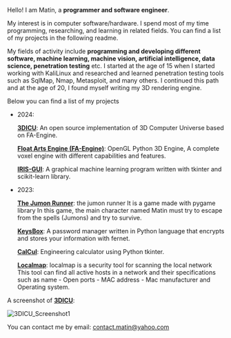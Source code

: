 Hello! 
I am Matin, a <strong>programmer and software engineer</strong>.

My interest is in computer software/hardware.
I spend most of my time programming, researching, and learning in related fields.
You can find a list of my projects in the following readme.

My fields of activity include <strong>programming and developing different software, machine learning, machine vision, artificial intelligence, data science, penetration testing</strong> etc.
I started at the age of 15 when I started working with KaliLinux and researched and learned penetration testing tools such as SqlMap, Nmap, Metasploit, and many others.
I continued this path and at the age of 20, I found myself writing my 3D rendering engine.

Below you can find a list of my projects

- 2024:
  
  [<strong>3DICU</strong>](https://github.com/MatinAfzal/3DICU): An open source implementation of 3D Computer Universe based on FA-Engine.

  [<strong>Float Arts Engine (FA-Engine)</strong>](https://github.com/MatinAfzal/FloatArtsEngine): OpenGL Python 3D Engine, A complete voxel engine with different capabilities and features.

  [<strong>IRIS-GUI</strong>](https://github.com/MatinAfzal/IRIS-GUI): A graphical machine learning program written with tkinter and scikit-learn library.
  
- 2023:
  
  [<strong>The Jumon Runner</strong>](https://github.com/MatinAfzal/TheJumonRunner): the jumon runner It is a game made with pygame library In this game, the main character named Matin must try to escape from the spells (Jumons) and try to survive.
  
  [<strong>KeysBox</strong>](https://github.com/MatinAfzal/KeysBox): A password manager written in Python language that encrypts and stores your information with fernet.

  [<strong>CalCul</strong>](https://github.com/MatinAfzal/CalCul): Engineering calculator using Python tkinter.

  [<strong>Localmap</strong>](http://github.com/MatinAfzal/Localmap): localmap is a security tool for scanning the local network This tool can find all active hosts in a network and their specifications such as name - Open ports - MAC address - Mac manufacturer and Operating system.
  








A screenshot of [<strong>3DICU</strong>](https://github.com/MatinAfzal/3DICU):

![3DICU_Screenshot1](https://github.com/MatinAfzal/3DICU/assets/128434167/9a1a3d19-8475-4d27-9280-13d635cc2bdd)

You can contact me by email: contact.matin@yahoo.com
